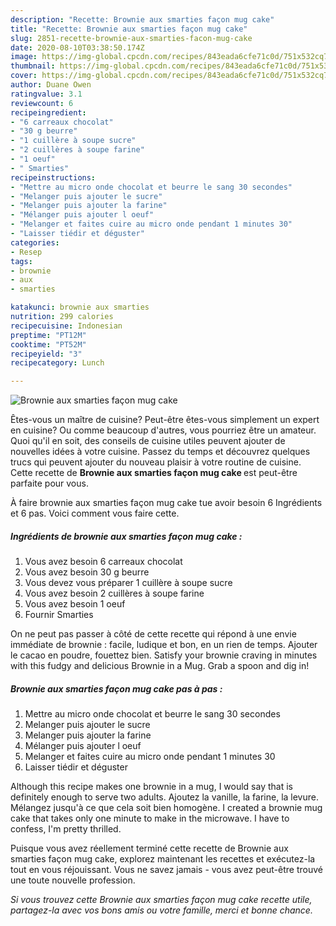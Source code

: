 ```yaml
---
description: "Recette: Brownie aux smarties façon mug cake"
title: "Recette: Brownie aux smarties façon mug cake"
slug: 2851-recette-brownie-aux-smarties-facon-mug-cake
date: 2020-08-10T03:38:50.174Z
image: https://img-global.cpcdn.com/recipes/843eada6cfe71c0d/751x532cq70/brownie-aux-smarties-facon-mug-cake-photo-principale-de-la-recette.jpg
thumbnail: https://img-global.cpcdn.com/recipes/843eada6cfe71c0d/751x532cq70/brownie-aux-smarties-facon-mug-cake-photo-principale-de-la-recette.jpg
cover: https://img-global.cpcdn.com/recipes/843eada6cfe71c0d/751x532cq70/brownie-aux-smarties-facon-mug-cake-photo-principale-de-la-recette.jpg
author: Duane Owen
ratingvalue: 3.1
reviewcount: 6
recipeingredient:
- "6 carreaux chocolat"
- "30 g beurre"
- "1 cuillère à soupe sucre"
- "2 cuillères à soupe farine"
- "1 oeuf"
- " Smarties"
recipeinstructions:
- "Mettre au micro onde chocolat et beurre le sang 30 secondes"
- "Melanger puis ajouter le sucre"
- "Melanger puis ajouter la farine"
- "Mélanger puis ajouter l oeuf"
- "Melanger et faites cuire au micro onde pendant 1 minutes 30"
- "Laisser tiédir et déguster"
categories:
- Resep
tags:
- brownie
- aux
- smarties

katakunci: brownie aux smarties 
nutrition: 299 calories
recipecuisine: Indonesian
preptime: "PT12M"
cooktime: "PT52M"
recipeyield: "3"
recipecategory: Lunch

---
```



![Brownie aux smarties façon mug cake](https://img-global.cpcdn.com/recipes/843eada6cfe71c0d/751x532cq70/brownie-aux-smarties-facon-mug-cake-photo-principale-de-la-recette.jpg)

Êtes-vous un maître de cuisine? Peut-être êtes-vous simplement un expert en cuisine? Ou comme beaucoup d'autres, vous pourriez être un amateur. Quoi qu'il en soit, des conseils de cuisine utiles peuvent ajouter de nouvelles idées à votre cuisine. Passez du temps et découvrez quelques trucs qui peuvent ajouter du nouveau plaisir à votre routine de cuisine. Cette recette de <strong> Brownie aux smarties façon mug cake </strong> est peut-être parfaite pour vous.

<!--inarticleads1-->

À faire brownie aux smarties façon mug cake tue avoir besoin 6 Ingrédients et 6 pas. Voici comment vous faire cette.

##### Ingrédients de brownie aux smarties façon mug cake :

1. Vous avez besoin 6 carreaux chocolat
1. Vous avez besoin 30 g beurre
1. Vous devez vous préparer 1 cuillère à soupe sucre
1. Vous avez besoin 2 cuillères à soupe farine
1. Vous avez besoin 1 oeuf
1. Fournir  Smarties


On ne peut pas passer à côté de cette recette qui répond à une envie immédiate de brownie : facile, ludique et bon, en un rien de temps. Ajouter le cacao en poudre, fouettez bien. Satisfy your brownie craving in minutes with this fudgy and delicious Brownie in a Mug. Grab a spoon and dig in! 

<!--inarticleads2-->

##### Brownie aux smarties façon mug cake pas à pas :

1. Mettre au micro onde chocolat et beurre le sang 30 secondes
1. Melanger puis ajouter le sucre
1. Melanger puis ajouter la farine
1. Mélanger puis ajouter l oeuf
1. Melanger et faites cuire au micro onde pendant 1 minutes 30
1. Laisser tiédir et déguster


Although this recipe makes one brownie in a mug, I would say that is definitely enough to serve two adults. Ajoutez la vanille, la farine, la levure. Mélangez jusqu&#39;à ce que cela soit bien homogène. I created a brownie mug cake that takes only one minute to make in the microwave. I have to confess, I&#39;m pretty thrilled. 

<!--inarticleads1-->

<p>
Puisque vous avez réellement terminé cette recette de Brownie aux smarties façon mug cake, explorez maintenant les recettes et exécutez-la tout en vous réjouissant. Vous ne savez jamais - vous avez peut-être trouvé une toute nouvelle profession.
</p>

<p>
<i>Si vous trouvez cette Brownie aux smarties façon mug cake recette utile, partagez-la avec vos bons amis ou votre famille, merci et bonne chance.</i>
</p>
